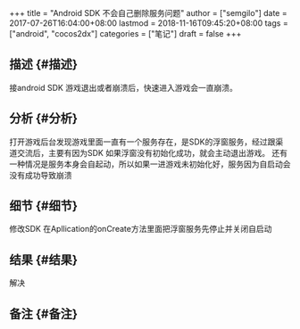 +++
title = "Android SDK 不会自己删除服务问题"
author = ["semgilo"]
date = 2017-07-26T16:04:00+08:00
lastmod = 2018-11-16T09:45:20+08:00
tags = ["android", "cocos2dx"]
categories = ["笔记"]
draft = false
+++

## 描述 {#描述}

接android SDK 游戏退出或者崩溃后，快速进入游戏会一直崩溃。
<!--more-->


## 分析 {#分析}

打开游戏后台发现游戏里面一直有一个服务存在，是SDK的浮窗服务，经过跟渠道交流后，主要有因为SDK
如果浮窗没有初始化成功，就会主动退出游戏。
还有一种情况是服务本身会自起动，所以如果一进游戏未初始化好，服务因为自启动会没有成功导致崩溃


## 细节 {#细节}

修改SDK
在Apllication的onCreate方法里面把浮窗服务先停止并关闭自启动


## 结果 {#结果}

解决


## 备注 {#备注}
